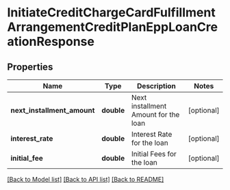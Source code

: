 # InitiateCreditChargeCardFulfillmentArrangementCreditPlanEppLoanCreationResponse

## Properties
Name | Type | Description | Notes
------------ | ------------- | ------------- | -------------
**next_installment_amount** | **double** | Next installment Amount for the loan | [optional] 
**interest_rate** | **double** | Interest Rate for the loan | [optional] 
**initial_fee** | **double** | Initial Fees for the loan | [optional] 

[[Back to Model list]](../../README.md#documentation-for-models) [[Back to API list]](../../README.md#documentation-for-api-endpoints) [[Back to README]](../../README.md)


